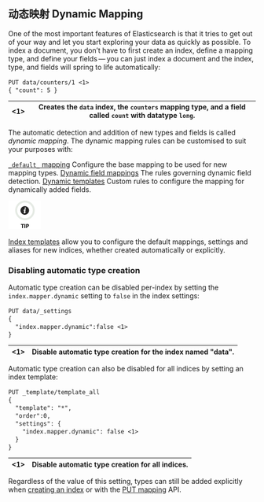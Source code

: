 ## 动态映射 Dynamic Mapping

One of the most important features of Elasticsearch is that it tries to get out of your way and let you start exploring your data as quickly as possible. To index a document, you don’t have to first create an index, define a mapping type, and define your fields — you can just index a document and the index, type, and fields will spring to life automatically:
    
    
    PUT data/counters/1 <1>
    { "count": 5 }

<1>| Creates the `data` index, the `counters` mapping type, and a field called `count` with datatype `long`.     
---|---  
  
The automatic detection and addition of new types and fields is called _dynamic mapping_. The dynamic mapping rules can be customised to suit your purposes with:

[`_default_` mapping](default-mapping.html)
     Configure the base mapping to be used for new mapping types. 
[Dynamic field mappings](dynamic-field-mapping.html)
     The rules governing dynamic field detection. 
[Dynamic templates](dynamic-templates.html)
     Custom rules to configure the mapping for dynamically added fields. 

![Tip](/images/icons/tip.png)

[Index templates](indices-templates.html) allow you to configure the default mappings, settings and aliases for new indices, whether created automatically or explicitly.

### Disabling automatic type creation

Automatic type creation can be disabled per-index by setting the `index.mapper.dynamic` setting to `false` in the index settings:
    
    
    PUT data/_settings
    {
      "index.mapper.dynamic":false <1>
    }

<1>| Disable automatic type creation for the index named "data".     
---|---  
  
Automatic type creation can also be disabled for all indices by setting an index template:
    
    
    PUT _template/template_all
    {
      "template": "*",
      "order":0,
      "settings": {
        "index.mapper.dynamic": false <1>
      }
    }

<1>| Disable automatic type creation for all indices.     
---|---  
  
Regardless of the value of this setting, types can still be added explicitly when [creating an index](indices-create-index.html) or with the [PUT mapping](indices-put-mapping.html) API.
